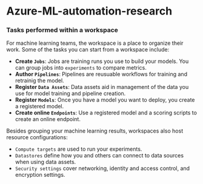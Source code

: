 # Azure-ML-automation-research


### Tasks performed within a workspace 

For machine learning teams, the workspace is a place to organize their work. Some of the tasks you can start from a workspace include: 

- **Create `Jobs`**: Jobs are training runs you use to build your models. You can group jobs into `experiments` to compare metrics. 
- **Author `Pipelines`**: Pipelines are reusuable workflows for training and retrainig the model.
- **Register `Data Assets`**: Data assets aid in management of the data you use for model training and pipeline creation.
- **Register `Models`**: Once you have a model you want to deploy, you create a registered model. 
- **Create online `Endpoints`**: Use a registered model and a scoring scripts to create an online endpoint. 

Besides grouping your machine learning results, workspaces also host resource configurations: 
- `Compute targets` are used to run your experiments.
- `Datastores` define how you and others can connect to data sources when using data assets.
- `Security settings` cover networking, identity and access control, and encryption settings.   
